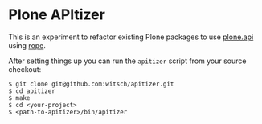 Plone APItizer
==============

This is an experiment to refactor existing Plone packages to use
[plone.api](https://docs.plone.org/develop/plone.api/docs/) using
[rope](https://github.com/python-rope/rope).

After setting things up you can run the `apitizer` script from your
source checkout:

  ```
  $ git clone git@github.com:witsch/apitizer.git
  $ cd apitizer
  $ make
  $ cd <your-project>
  $ <path-to-apitizer>/bin/apitizer
  ```
